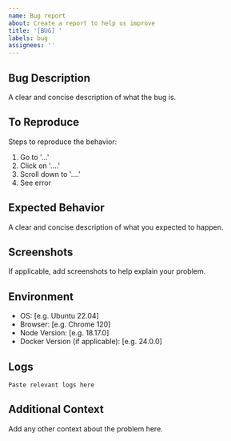 ```yaml
---
name: Bug report
about: Create a report to help us improve
title: '[BUG] '
labels: bug
assignees: ''
---
```


## Bug Description

A clear and concise description of what the bug is.

## To Reproduce

Steps to reproduce the behavior:
1. Go to '...'
2. Click on '....'
3. Scroll down to '....'
4. See error

## Expected Behavior

A clear and concise description of what you expected to happen.

## Screenshots

If applicable, add screenshots to help explain your problem.

## Environment

- OS: [e.g. Ubuntu 22.04]
- Browser: [e.g. Chrome 120]
- Node Version: [e.g. 18.17.0]
- Docker Version (if applicable): [e.g. 24.0.0]

## Logs

```
Paste relevant logs here
```

## Additional Context

Add any other context about the problem here.
